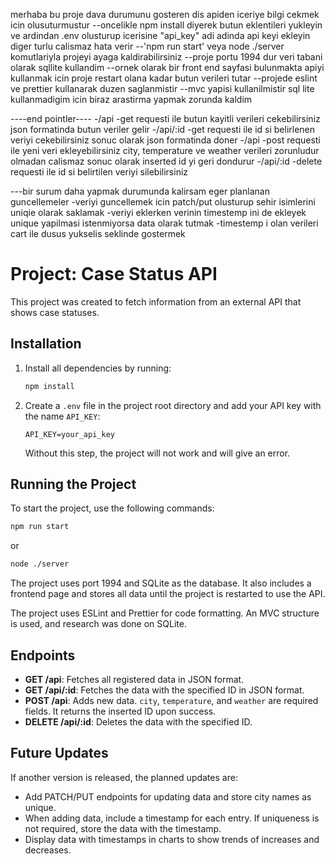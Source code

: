 merhaba bu proje dava durumunu gosteren dis apiden iceriye bilgi cekmek icin olusuturmustur
--oncelikle npm install diyerek butun eklentileri yukleyin ve ardindan .env olusturup icerisine "api_key" adi adinda api keyi ekleyin diger turlu calismaz hata verir
--'npm run start' veya node ./server komutlariyla projeyi ayaga kaldirabilirsiniz
--proje portu 1994 dur veri tabani olarak sqllite kullandim 
--ornek olarak bir front end sayfasi bulunmakta apiyi kullanmak icin proje restart olana kadar butun verileri tutar
--projede eslint ve prettier kullanarak duzen saglanmistir
--mvc yapisi kullanilmistir sql lite kullanmadigim icin biraz arastirma yapmak zorunda kaldim


----end pointler----
-/api -get requesti ile butun kayitli verileri cekebilirsiniz json formatinda butun veriler gelir
-/api/:id -get requesti ile id si belirlenen veriyi cekebilirsiniz sonuc olarak json formatinda doner
-/api -post requesti ile yeni veri ekleyebilirsiniz city, temperature ve weather verileri zorunludur olmadan calismaz sonuc olarak inserted id yi geri dondurur
-/api/:id -delete requesti ile id si belirtilen veriyi silebilirsiniz

---bir surum daha yapmak durumunda kalirsam eger planlanan guncellemeler
-veriyi guncellemek icin patch/put olusturup sehir isimlerini uniqie olarak saklamak
-veriyi eklerken verinin timestemp ini de ekleyek unique yapilmasi istenmiyorsa data olarak tutmak
-timestemp i olan verileri cart ile dusus yukselis seklinde gostermek



# Project: Case Status API

This project was created to fetch information from an external API that shows case statuses.

## Installation

1. Install all dependencies by running:
   ```bash
   npm install
   ```
2. Create a `.env` file in the project root directory and add your API key with the name `API_KEY`:
   ```
   API_KEY=your_api_key
   ```
   Without this step, the project will not work and will give an error.

## Running the Project

To start the project, use the following commands:
```bash
npm run start
```
or
```bash
node ./server
```

The project uses port 1994 and SQLite as the database. It also includes a frontend page and stores all data until the project is restarted to use the API.

The project uses ESLint and Prettier for code formatting. An MVC structure is used, and research was done on SQLite.

## Endpoints

- **GET /api**: Fetches all registered data in JSON format.
- **GET /api/:id**: Fetches the data with the specified ID in JSON format.
- **POST /api**: Adds new data. `city`, `temperature`, and `weather` are required fields. It returns the inserted ID upon success.
- **DELETE /api/:id**: Deletes the data with the specified ID.

## Future Updates

If another version is released, the planned updates are:
- Add PATCH/PUT endpoints for updating data and store city names as unique.
- When adding data, include a timestamp for each entry. If uniqueness is not required, store the data with the timestamp.
- Display data with timestamps in charts to show trends of increases and decreases.
